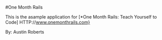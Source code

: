 #One Month Rails 

This is the asample application for 
[*One Month Rails: Teach Yourself to Code] HTTP://www.onemonthrails.com}

By: Austin Roberts 

